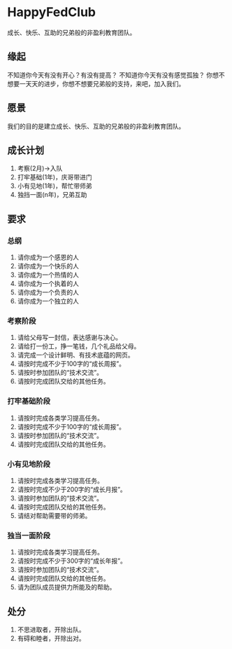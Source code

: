 # HappyFedClub
成长、快乐、互助的兄弟般的非盈利教育团队。

## 缘起
不知道你今天有没有开心？有没有提高？
不知道你今天有没有感觉孤独？
你想不想要一天天的进步，你想不想要兄弟般的支持，来吧，加入我们。

## 愿景
我们的目的是建立成长、快乐、互助的兄弟般的非盈利教育团队。

## 成长计划
1. 考察(2月)->入队
2. 打牢基础(1年)，庆哥带进门
3. 小有见地(1年)，帮忙带师弟
4. 独挡一面(n年)，兄弟互助

## 要求
### 总纲
1. 请你成为一个感恩的人
2. 请你成为一个快乐的人
3. 请你成为一个热情的人
4. 请你成为一个执着的人
5. 请你成为一个负责的人
6. 请你成为一个独立的人

### 考察阶段
1. 请给父母写一封信，表达感谢与决心。
2. 请给打一份工，挣一笔钱，几个礼品给父母。
3. 请完成一个设计鲜明、有技术底蕴的网页。
4. 请按时完成不少于100字的“成长周报”。
5. 请按时参加团队的“技术交流”。
6. 请按时完成团队交给的其他任务。

### 打牢基础阶段
1. 请按时完成各类学习提高任务。
2. 请按时完成不少于100字的“成长周报”。
3. 请按时参加团队的“技术交流”。
4. 请按时完成团队交给的其他任务。

### 小有见地阶段
1. 请按时完成各类学习提高任务。
2. 请按时完成不少于200字的“成长月报”。
3. 请按时参加团队的“技术交流”。
4. 请按时完成团队交给的其他任务。
5. 请结对帮助需要带的师弟。

### 独当一面阶段
1. 请按时完成各类学习提高任务。
2. 请按时完成不少于300字的“成长年报”。
3. 请按时参加团队的“技术交流”。
4. 请按时完成团队交给的其他任务。
5. 请为团队成员提供力所能及的帮助。

## 处分
1. 不思进取者，开除出队。
2. 有碍和睦者，开除出对。